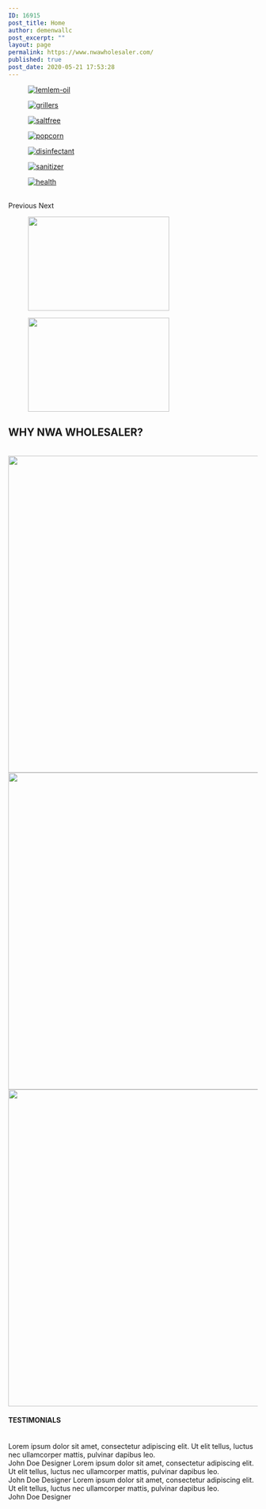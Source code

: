 ```yaml
---
ID: 16915
post_title: Home
author: demenwallc
post_excerpt: ""
layout: page
permalink: https://www.nwawholesaler.com/
published: true
post_date: 2020-05-21 17:53:28
---
```

<a data-elementor-open-lightbox="yes" data-elementor-lightbox-slideshow="0e6edce" data-elementor-lightbox-title="lemlem-oil" href="https://www.nwawholesaler.com/wp-content/uploads/2020/05/lemlem-oil.jpg"><figure><img src="https://www.nwawholesaler.com/wp-content/uploads/elementor/thumbs/lemlem-oil-oq4jowe9r96me3a1vhrvg59uwm2mgwxzq3oe7qa8lc.jpg" alt="lemlem-oil" /></figure></a><a data-elementor-open-lightbox="yes" data-elementor-lightbox-slideshow="0e6edce" data-elementor-lightbox-title="grillers" href="https://www.nwawholesaler.com/wp-content/uploads/2020/05/grillers.jpg"><figure><img src="https://www.nwawholesaler.com/wp-content/uploads/elementor/thumbs/grillers-oq4jonxq1qv1hlmc8w48bpepk58bjn0eoxt0w8ms5c.jpg" alt="grillers" /></figure></a><a data-elementor-open-lightbox="yes" data-elementor-lightbox-slideshow="0e6edce" data-elementor-lightbox-title="saltfree" href="https://www.nwawholesaler.com/wp-content/uploads/2020/05/saltfree.jpg"><figure><img src="https://www.nwawholesaler.com/wp-content/uploads/elementor/thumbs/saltfree-oq4jok6daepw75rsuuhq1qcv6lquoulhcf72z4scu8.jpg" alt="saltfree" /></figure></a><a data-elementor-open-lightbox="yes" data-elementor-lightbox-slideshow="0e6edce" data-elementor-lightbox-title="popcorn" href="https://www.nwawholesaler.com/wp-content/uploads/2020/05/popcorn-1.jpg"><figure><img src="https://www.nwawholesaler.com/wp-content/uploads/elementor/thumbs/popcorn-1-oq4joejc5ei69hzzrs1ymrs3mainenz3bna63h0pvk.jpg" alt="popcorn" /></figure></a><a data-elementor-open-lightbox="yes" data-elementor-lightbox-slideshow="0e6edce" data-elementor-lightbox-title="disinfectant" href="https://www.nwawholesaler.com/wp-content/uploads/2020/05/disinfectant.jpg"><figure><img src="https://www.nwawholesaler.com/wp-content/uploads/elementor/thumbs/disinfectant-oq4jorp2t306s1gvmxqqlogjxopseffc1geytch7gg.jpg" alt="disinfectant" /></figure></a><a data-elementor-open-lightbox="yes" data-elementor-lightbox-slideshow="0e6edce" data-elementor-lightbox-title="sanitizer" href="https://www.nwawholesaler.com/wp-content/uploads/2020/05/sanitizer.jpg"><figure><img src="https://www.nwawholesaler.com/wp-content/uploads/elementor/thumbs/sanitizer-oq4jo8wb0eagbu86opm77t7c1zag4hcpavd97t92ww.jpg" alt="sanitizer" /></figure></a><a data-elementor-open-lightbox="yes" data-elementor-lightbox-slideshow="0e6edce" data-elementor-lightbox-title="health" href="https://www.nwawholesaler.com/wp-content/uploads/2020/05/health.jpg"><figure><img src="https://www.nwawholesaler.com/wp-content/uploads/elementor/thumbs/health-oq4jo399ve2qe6gdln6fsumkho28uaqba3gcc5hfy8.jpg" alt="health" /></figure></a>			
						Previous
						Next
			<figure class='gallery-item'>
				<a data-elementor-open-lightbox="no" href='https://www.nwawholesaler.com/wp-content/uploads/2020/05/spice-3.jpg'><img width="285" height="190" src="https://www.nwawholesaler.com/wp-content/uploads/2020/05/spice-3-285x190.jpg" alt="" srcset="https://www.nwawholesaler.com/wp-content/uploads/2020/05/spice-3.jpg 285w, https://www.nwawholesaler.com/wp-content/uploads/2020/05/spice-3-64x43.jpg 64w" sizes="(max-width: 285px) 100vw, 285px" /></a>
			</figure><figure class='gallery-item'>
				<a data-elementor-open-lightbox="no no" href='https://www.nwawholesaler.com/wp-content/uploads/2020/05/care-3.jpg'><img width="285" height="190" src="https://www.nwawholesaler.com/wp-content/uploads/2020/05/care-3-285x190.jpg" alt="" srcset="https://www.nwawholesaler.com/wp-content/uploads/2020/05/care-3.jpg 285w, https://www.nwawholesaler.com/wp-content/uploads/2020/05/care-3-64x43.jpg 64w" sizes="(max-width: 285px) 100vw, 285px" /></a>
			</figure>
			<h2>WHY NWA WHOLESALER?</h2>		
										<img width="640" height="640" src="https://www.nwawholesaler.com/wp-content/uploads/2020/05/Boxes.png" alt="" srcset="https://www.nwawholesaler.com/wp-content/uploads/2020/05/Boxes.png 700w, https://www.nwawholesaler.com/wp-content/uploads/2020/05/Boxes-300x300.png 300w, https://www.nwawholesaler.com/wp-content/uploads/2020/05/Boxes-600x600.png 600w, https://www.nwawholesaler.com/wp-content/uploads/2020/05/Boxes-100x100.png 100w, https://www.nwawholesaler.com/wp-content/uploads/2020/05/Boxes-64x64.png 64w" sizes="(max-width: 640px) 100vw, 640px" />											
										<img width="640" height="640" src="https://www.nwawholesaler.com/wp-content/uploads/2020/05/afford.png" alt="" srcset="https://www.nwawholesaler.com/wp-content/uploads/2020/05/afford.png 700w, https://www.nwawholesaler.com/wp-content/uploads/2020/05/afford-300x300.png 300w, https://www.nwawholesaler.com/wp-content/uploads/2020/05/afford-600x600.png 600w, https://www.nwawholesaler.com/wp-content/uploads/2020/05/afford-100x100.png 100w, https://www.nwawholesaler.com/wp-content/uploads/2020/05/afford-64x64.png 64w" sizes="(max-width: 640px) 100vw, 640px" />											
										<img width="640" height="640" src="https://www.nwawholesaler.com/wp-content/uploads/2020/05/wide.png" alt="" srcset="https://www.nwawholesaler.com/wp-content/uploads/2020/05/wide.png 700w, https://www.nwawholesaler.com/wp-content/uploads/2020/05/wide-300x300.png 300w, https://www.nwawholesaler.com/wp-content/uploads/2020/05/wide-600x600.png 600w, https://www.nwawholesaler.com/wp-content/uploads/2020/05/wide-100x100.png 100w, https://www.nwawholesaler.com/wp-content/uploads/2020/05/wide-64x64.png 64w" sizes="(max-width: 640px) 100vw, 640px" />											
			<h4>TESTIMONIALS</h4>		
							Lorem ipsum dolor sit amet, consectetur adipiscing elit. Ut elit tellus, luctus nec ullamcorper mattis, pulvinar dapibus leo.
							<img src="https://www.nwawholesaler.com/wp-content/plugins/elementor/assets/images/placeholder.png" title="" alt="" />						
														John Doe
																						Designer
							Lorem ipsum dolor sit amet, consectetur adipiscing elit. Ut elit tellus, luctus nec ullamcorper mattis, pulvinar dapibus leo.
							<img src="https://www.nwawholesaler.com/wp-content/plugins/elementor/assets/images/placeholder.png" title="" alt="" />						
														John Doe
																						Designer
							Lorem ipsum dolor sit amet, consectetur adipiscing elit. Ut elit tellus, luctus nec ullamcorper mattis, pulvinar dapibus leo.
							<img src="https://www.nwawholesaler.com/wp-content/plugins/elementor/assets/images/placeholder.png" title="" alt="" />						
														John Doe
																						Designer